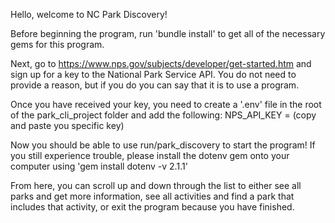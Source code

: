 Hello, welcome to NC Park Discovery!

Before beginning the program, run 'bundle install' to get all of the necessary gems for this program.

Next, go to https://www.nps.gov/subjects/developer/get-started.htm and sign up for a key to the National Park Service API. You do not need to provide a reason, but if you do you can say that it is to use a program.

Once you have received your key, you need to create a '.env' file in the root of the park_cli_project folder and add the following:
    NPS_API_KEY = (copy and paste you specific key)

Now you should be able to use run/park_discovery to start the program! If you still experience trouble, please install the dotenv gem onto your computer using 'gem install dotenv -v 2.1.1'

From here, you can scroll up and down through the list to either see all parks and get more information, see all activities and find a park that includes that activity, or exit the program because you have finished.